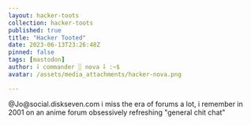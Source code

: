 ```yaml
---
layout: hacker-toots
collection: hacker-toots
published: true
title: "Hacker Tooted"
date: 2023-06-13T23:26:48Z
pinned: false
tags: [mastodon]
author: ⸸ commander ░ nova ⸸ :~$
avatar: /assets/media_attachments/hacker-nova.png

---
```


<p>@Jo@social.diskseven.com i miss the era of forums a lot, i remember in 2001 on an anime forum obsessively refreshing &quot;general chit chat&quot;</p>


